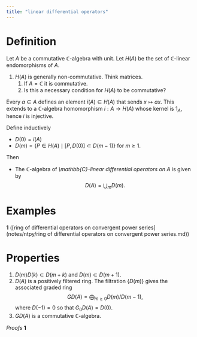 ```yaml
---
title: "linear differential operators"
---
```


# Definition
Let $A$ be a commutative $\mathbb{C}$-algebra with unit. Let $H(A)$ be the set of $\mathbb{C}$-linear endomorphisms of $A$. 
1. $H(A)$ is generally non-commutative. Think matrices.
	1. If $A=\mathbb{C}$ it is commutative.
	2. Is this a necessary condition for $H(A)$ to be commutative?

Every $a\in A$ defines an element $i(A)\in H(A)$ that sends $x\mapsto ax$. This extends to a $\mathbb{C}$-algebra homomorphism $i:A\to H(A)$ whose kernel is $1_A$, hence $i$ is injective.

Define inductively
- $D(0)=i(A)$
- $D(m)=\{P\in H(A)\mid [P,D(0)]\subset D(m-1)\}$ for $m\geq 1$.

Then 
- The $\mathbb{C}$-algebra of *\mathbb{C}-linear differential operators on $A$* is given by $$D(A)=\bigcup_m D(m).$$ 
# Examples
**1** ([ring of differential operators on convergent power series](notes/ntpy/ring of differential operators on convergent power series.md))

# Properties
1. $D(m)D(k)\subset D(m+k)$ and $D(m)\subset D(m+1)$.
2. $D(A)$ is a positively filtered ring. The filtration $\{D(m)\}$ gives the associated graded ring $$GD(A)=\bigoplus_{m\geq 0}D(m)/D(m-1),$$where $D(-1)=0$ so that $G_0D(A)=D(0)$. 
3. $GD(A)$ is a commutative $\mathbb{C}$-algebra.

*Proofs*
**1**

